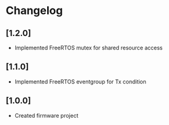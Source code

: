 # Changelog


## [1.2.0]

- Implemented FreeRTOS mutex for shared resource access

## [1.1.0]

- Implemented FreeRTOS eventgroup for Tx condition


## [1.0.0]

- Created firmware project